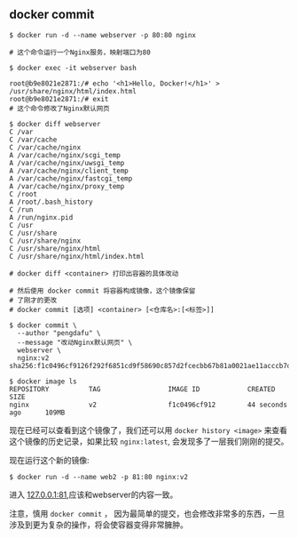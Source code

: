 ## docker commit

```shell
$ docker run -d --name webserver -p 80:80 nginx

# 这个命令运行一个Nginx服务，映射端口为80

$ docker exec -it webserver bash

root@b9e8021e2871:/# echo '<h1>Hello, Docker!</h1>' > /usr/share/nginx/html/index.html
root@b9e8021e2871:/# exit
# 这个命令修改了Nginx默认网页

$ docker diff webserver
C /var
C /var/cache
C /var/cache/nginx
A /var/cache/nginx/scgi_temp
A /var/cache/nginx/uwsgi_temp
A /var/cache/nginx/client_temp
A /var/cache/nginx/fastcgi_temp
A /var/cache/nginx/proxy_temp
C /root
A /root/.bash_history
C /run
A /run/nginx.pid
C /usr
C /usr/share
C /usr/share/nginx
C /usr/share/nginx/html
C /usr/share/nginx/html/index.html

# docker diff <container> 打印出容器的具体改动

# 然后使用 docker commit 将容器构成镜像，这个镜像保留
# 了刚才的更改
# docker commit [选项] <container> [<仓库名>:[<标签>]]

$ docker commit \
  --author "pengdafu" \
  --message "改动Nginx默认网页" \
  webserver \
  nginx:v2
sha256:f1c0496cf9126f292f6851cd9f58690c857d2fcecbb67b81a0021ae11acccb7d

$ docker image ls
REPOSITORY          TAG                 IMAGE ID            CREATED             SIZE
nginx               v2                  f1c0496cf912        44 seconds ago      109MB

```
现在已经可以查看到这个镜像了，我们还可以用 `docker history <image>` 来查看这个镜像的历史记录，如果比较 `nginx:latest`, 会发现多了一层我们刚刚的提交。

现在运行这个新的镜像:
```shell
$ docker run -d --name web2 -p 81:80 nginx:v2
```
进入 [127.0.0.1:81](127.0.0.1:81),应该和webserver的内容一致。

注意，慎用 `docker commit` ， 因为最简单的提交，也会修改非常多的东西，一旦涉及到更为复杂的操作，将会使容器变得非常臃肿。